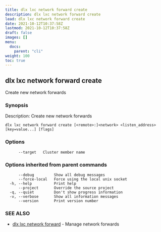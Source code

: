 ```yaml
---
title: dlx lxc network forward create
description: dlx lxc network forward create
lead: dlx lxc network forward create
date: 2021-10-12T10:37:58Z
lastmod: 2021-10-12T10:37:58Z
draft: false
images: []
menu:
  docs:
    parent: "cli"
weight: 100
toc: true
---
```

## dlx lxc network forward create

Create new network forwards

### Synopsis

Description:
  Create new network forwards



```
dlx lxc network forward create [<remote>:]<network> <listen_address> [key=value...] [flags]
```

### Options

```
      --target   Cluster member name
```

### Options inherited from parent commands

```
      --debug         Show all debug messages
      --force-local   Force using the local unix socket
  -h, --help          Print help
      --project       Override the source project
  -q, --quiet         Don't show progress information
  -v, --verbose       Show all information messages
      --version       Print version number
```

### SEE ALSO

* [dlx lxc network forward](/docs/cmd/dlx_lxc_network_forward)	 - Manage network forwards

